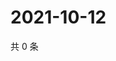 # 2021-10-12

共 0 条

<!-- BEGIN WEIBO -->
<!-- 最后更新时间 Tue Oct 12 2021 11:00:44 GMT+0800 (China Standard Time) -->

<!-- END WEIBO -->
